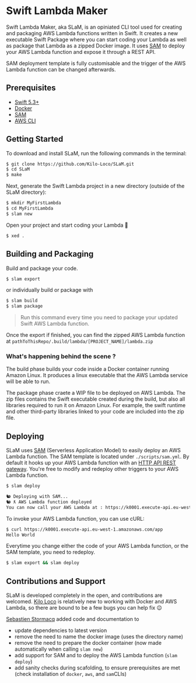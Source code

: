 # Swift Lambda Maker

Swift Lambda Maker, aka SLaM, is an opiniated  CLI tool used for creating and packaging AWS Lambda functions written in Swift. It creates a new executable Swift Package where you can start coding your Lambda as well as package that Lambda as a zipped Docker image. It uses [SAM](https://aws.amazon.com/serverless/sam/) to deploy your AWS Lambda function and expose it through a REST API.

SAM deployment template is fully customisable and the trigger of the AWS Lambda function can be changed afterwards.

## Prerequisites
- [Swift 5.3+](https://swift.org/download/#releases)
- [Docker](https://www.docker.com/get-started)
- [SAM](https://aws.amazon.com/serverless/sam/)
- [AWS CLI](https://aws.amazon.com/cli/)

## Getting Started

To download and install SLaM, run the following commands in the terminal:

```bash
$ git clone https://github.com/Kilo-Loco/SLaM.git
$ cd SLaM
$ make
```

Next, generate the Swift Lambda project in a new directory (outside of the SLaM directory):

```bash
$ mkdir MyFirstLambda
$ cd MyFirstLambda
$ slam new
```

Open your project and start coding your Lambda 🚀

```bash
$ xed .
```

## Building and Packaging

Build and package your code. 

```bash
$ slam export
```

or individually build or package with 

```bash
$ slam build
$ slam package
```

> Run this command every time you need to package your updated Swift AWS Lambda function.

Once the export if finished, you can find the zipped AWS Lambda function at `pathToThisRepo/.build/lambda/[PROJECT_NAME]/lambda.zip`

### What's happening behind the scene ?

The build phase builds your code inside a Docker container running Amazon Linux. It produces a linux executable that the AWS Lambda service will be able to run.

The package phase craete a WIP file to be deployed on AWS Lambda. The zip files contains the Swift executable created during the build, but also all libraries required to run it on Amazon Linux. For example, the swift runtime and other third-party libraries linked to your code are included into the zip file.


## Deploying 

SLaM uses [SAM](https://aws.amazon.com/serverless/sam/) (Serverless Application Model) to easily deploy an AWS Lambda function.  The SAM template is located under `./scripts/sam.yml`. By default it hooks up your AWS Lambda function with an [HTTP API REST gateway](https://docs.aws.amazon.com/apigateway/latest/developerguide/http-api.html). You're free to modify and redeploy other triggers to your AWS Lambda function.

```bash
$ slam deploy

🐿 Deploying with SAM...
🐿 ƛ AWS Lambda function deployed
You can now call your AWS Lambda at : https://k0001.execute-api.eu-west-1.amazonaws.com/app
```

To invoke your AWS Lambda function, you can use cURL:

```bash
$ curl https://k0001.execute-api.eu-west-1.amazonaws.com/app
Hello World
```

Everytime you change either the code of your AWS Lambda function, or the SAM template, you need to redeploy.

```bash
$ slam export && slam deploy
```

## Contributions and Support

SLaM is developed completely in the open, and contributions are welcomed. [Kilo Loco](https://github.com/kilo-loco) is relatively new to working with Docker and AWS Lambda, so there are bound to be a few bugs you can help fix 😉

[Sebastien Stormacq](https://github.com/sebsto/) added code and documentation to 

- update dependencies to latest version
- remove the need to name the docker image (uses the directory name)
- remove the need to prepare the docker container (now made automatically when calling `slam new`)
- add support for SAM and to deploy the AWS Lambda function (`slam deploy`)
- add sanity checks during scafolding, to ensure prerequisites are met (check installation of `docker`, `aws`, and `sam`CLIs)

